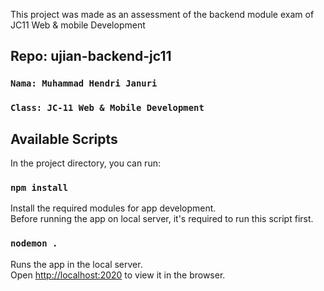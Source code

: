 This project was made as an assessment of the backend module exam of JC11 Web & mobile Development 

## Repo: ujian-backend-jc11
### `Nama: Muhammad Hendri Januri`
### `Class: JC-11 Web & Mobile Development`

## Available Scripts

In the project directory, you can run:

### `npm install`

Install the required modules for app development.<br />
Before running the app on local server, it's required to run this script first.

### `nodemon .`

Runs the app in the local server.<br />
Open [http://localhost:2020](http://localhost:2020) to view it in the browser.

